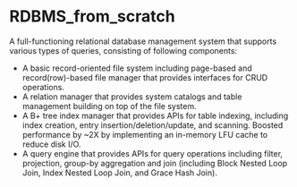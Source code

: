 # RDBMS_from_scratch

A full-functioning relational database management system that supports various types of queries, consisting of following components:
* A basic record-oriented file system including page-based and record(row)-based file manager that provides interfaces for CRUD operations.
* A relation manager that provides system catalogs and table management building on top of the file system.
* A B+ tree index manager that provides APIs for table indexing, including index creation, entry insertion/deletion/update, and scanning. Boosted performance by ~2X by implementing an in-memory LFU cache to reduce disk I/O.
* A query engine that provides APIs for query operations including filter, projection, group-by aggregation and join (including Block Nested Loop Join, Index Nested Loop Join, and Grace Hash Join).
